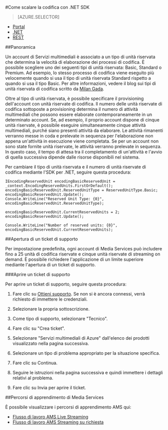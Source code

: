 <properties 
	pageTitle="Come aggiungere unità di codifica" 
	description="Informazioni su come aggiungere unità di codifica mediante .NET"  
	services="media-services" 
	documentationCenter="" 
	authors="juliako,milangada,gtrifonov" 
	manager="dwrede" 
	editor=""/>

<tags 
	ms.service="media-services" 
	ms.workload="media" 
	ms.tgt_pltfrm="na" 
	ms.devlang="na" 
	ms.topic="article" 
	ms.date="10/15/2015"
	ms.author="juliako"/>


#Come scalare la codifica con .NET SDK


> [AZURE.SELECTOR]
- [Portal](media-services-portal-encoding-units.md)
- [.NET](media-services-dotnet-encoding-units.md)
- [REST](https://msdn.microsoft.com/library/azure/dn859236.aspx)

##Panoramica

Un account di Servizi multimediali è associato a un tipo di unità riservata che determina la velocità di elaborazione dei processi di codifica. È possibile scegliere uno dei seguenti tipi di unità riservata: Basic, Standard o Premium. Ad esempio, lo stesso processo di codifica viene eseguito più velocemente quando si usa il tipo di unità riservata Standard rispetto a quando si usa il tipo Basic. Per altre informazioni, vedere il blog sui tipi di unità riservata di codifica scritto da [Milan Gada](http://azure.microsoft.com/blog/author/milanga/).

Oltre al tipo di unità riservata, è possibile specificare il provisioning dell'account con unità riservate di codifica. Il numero delle unità riservate di codifica sottoposte a provisioning determina il numero di attività multimediali che possono essere elaborate contemporaneamente in un determinato account. Se, ad esempio, il proprio account dispone di cinque unità riservate, è possibile eseguire simultaneamente cinque attività multimediali, purché siano presenti attività da elaborare. Le attività rimanenti verranno messe in coda e prelevate in sequenza per l'elaborazione non appena un'attività in esecuzione viene completata. Se per un account non sono state fornite unità riservate, le attività verranno prelevate in sequenza. In questo caso, il tempo di attesa tra il completamento di un'attività e l'avvio di quella successiva dipende dalle risorse disponibili nel sistema.

Per cambiare il tipo di unità riservata e il numero di unità riservate di codifica mediante l'SDK per .NET, seguire questa procedura:

	IEncodingReservedUnit encodingBasicReservedUnit = _context.EncodingReservedUnits.FirstOrDefault();
	encodingBasicReservedUnit.ReservedUnitType = ReservedUnitType.Basic;
	encodingBasicReservedUnit.Update();
	Console.WriteLine("Reserved Unit Type: {0}", encodingBasicReservedUnit.ReservedUnitType);
	
	encodingBasicReservedUnit.CurrentReservedUnits = 2;
	encodingBasicReservedUnit.Update();
	
	Console.WriteLine("Number of reserved units: {0}", encodingBasicReservedUnit.CurrentReservedUnits);

##Apertura di un ticket di supporto

Per impostazione predefinita, ogni account di Media Services può includere fino a 25 unità di codifica riservate e cinque unità riservate di streaming on demand. È possibile richiedere l'applicazione di un limite superiore mediante l'apertura di un ticket di supporto.

###Aprire un ticket di supporto

Per aprire un ticket di supporto, seguire questa procedura:

1. Fare clic su [Ottieni supporto](https://manage.windowsazure.com/?getsupport=true). Se non si è ancora connessi, verrà richiesto di immettere le credenziali.

1. Selezionare la propria sottoscrizione.
 
1. Come tipo di supporto, selezionare "Tecnico".
 
1. Fare clic su "Crea ticket".
 
1. Selezionare "Servizi multimediali di Azure" dall'elenco dei prodotti visualizzato nella pagina successiva.
 
1. Selezionare un tipo di problema appropriato per la situazione specifica.
 
1. Fare clic su Continua.
 
1. Seguire le istruzioni nella pagina successiva e quindi immettere i dettagli relativi al problema.
 
1. Fare clic su Invia per aprire il ticket.
 



##Percorsi di apprendimento di Media Services

È possibile visualizzare i percorsi di apprendimento AMS qui:

- [Flusso di lavoro AMS Live Streaming](http://azure.microsoft.com/documentation/learning-paths/media-services-streaming-live/)
- [Flusso di lavoro AMS Streaming su richiesta](http://azure.microsoft.com/documentation/learning-paths/media-services-streaming-on-demand/)
 

<!---HONumber=Oct15_HO4-->